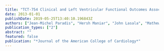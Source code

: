 ```yaml
---
title: "TCT-754 Clinical and Left Ventricular Functional Outcomes Associated with Cardiac Biomarker Elevation after Transapical TAVR: A Sub-analysis from the PARTNER Trial"
date: 2013-01-01
publishDate: 2019-05-25T13:40:10.196843Z
authors: ["Jean-Michel Paradis", "Hersh Maniar", "John Lasala", "Mathew Williams", "Susheel Kodali", "Brian R Lindman", "Marc R Moon", "Ralph Damiano", "Tom McAndrew", "Vinod Thourani", " others"]
publication_types: ["2"]
abstract: ""
featured: false
publication: "*Journal of the American College of Cardiology*"
---
```


